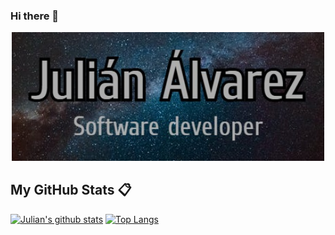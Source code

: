 ### Hi there 👋

<p align='center'>
  <img src="https://github.com/julianalvarezcaro/julianalvarezcaro/blob/main/asFina.jpg?raw=true" width="500" alt="Julián banner">
</p>

## My GitHub Stats 📋
<p align='center'>
 
  [![Julian's github stats](https://github-readme-stats.vercel.app/api?username=julianalvarezcaro&theme=tokyonight)](https://github.com/anuraghazra/github-readme-stats)
  [![Top Langs](https://github-readme-stats.vercel.app/api/top-langs/?username=julianalvarezcaro&theme=dark)](https://github.com/anuraghazra/github-readme-stats)
</p>


<!--
**julianalvarezcaro/julianalvarezcaro** is a ✨ _special_ ✨ repository because its `README.md` (this file) appears on your GitHub profile.

Here are some ideas to get you started:

- 🔭 I’m currently working on ...
- 🌱 I’m currently learning ...
- 👯 I’m looking to collaborate on ...
- 🤔 I’m looking for help with ...
- 💬 Ask me about ...
- 📫 How to reach me: ...
- 😄 Pronouns: ...
- ⚡ Fun fact: ...
-->
